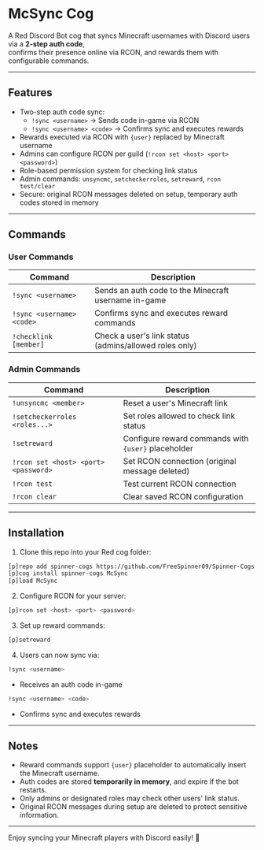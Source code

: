 # McSync Cog

A Red Discord Bot cog that syncs Minecraft usernames with Discord users via a **2-step auth code**,  
confirms their presence online via RCON, and rewards them with configurable commands.

---

## Features

- Two-step auth code sync:
  - `!sync <username>` → Sends code in-game via RCON
  - `!sync <username> <code>` → Confirms sync and executes rewards
- Rewards executed via RCON with `{user}` replaced by Minecraft username
- Admins can configure RCON per guild (`!rcon set <host> <port> <password>`)
- Role-based permission system for checking link status
- Admin commands: `unsyncmc`, `setcheckerroles`, `setreward`, `rcon test/clear`
- Secure: original RCON messages deleted on setup, temporary auth codes stored in memory

---

## Commands

### User Commands

| Command | Description |
|---------|-------------|
| `!sync <username>` | Sends an auth code to the Minecraft username in-game |
| `!sync <username> <code>` | Confirms sync and executes reward commands |
| `!checklink [member]` | Check a user's link status (admins/allowed roles only) |

### Admin Commands

| Command | Description |
|---------|-------------|
| `!unsyncmc <member>` | Reset a user's Minecraft link |
| `!setcheckerroles <roles...>` | Set roles allowed to check link status |
| `!setreward` | Configure reward commands with `{user}` placeholder |
| `!rcon set <host> <port> <password>` | Set RCON connection (original message deleted) |
| `!rcon test` | Test current RCON connection |
| `!rcon clear` | Clear saved RCON configuration |

---

## Installation

1. Clone this repo into your Red cog folder:

```bash
[p]repo add spinner-cogs https://github.com/FreeSpinner09/Spinner-Cogs
[p]cog install spinner-cogs McSync
[p]load McSync
```

2. Configure RCON for your server:

```bash
[p]rcon set <host> <port> <password>
```

3. Set up reward commands:

```bash
[p]setreward
```

4. Users can now sync via:

```bash
!sync <username>
```

- Receives an auth code in-game  
```bash
!sync <username> <code>
```
- Confirms sync and executes rewards

---

## Notes

- Reward commands support `{user}` placeholder to automatically insert the Minecraft username.
- Auth codes are stored **temporarily in memory**, and expire if the bot restarts.
- Only admins or designated roles may check other users' link status.
- Original RCON messages during setup are deleted to protect sensitive information.

---

Enjoy syncing your Minecraft players with Discord easily! 🎉

